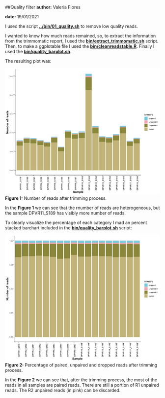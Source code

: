 
##Quality filter
**author:** Valeria Flores

**date:** 19/01/2021



I used the script **[../bin/01_quality.sh](../bin/01_quality.sh)** to remove low quality reads.

I wanted to know how much reads remained, so, to extract the information  from the trimmomatic report, I used the **[bin/extract_trimmomatic.sh](./bin/extract_trimmomatic.sh)** script. Then, to make a ggplotable file I used the **[bin/cleanreadstable.R](./bin/cleanreadstable.R)**. Finally I used the **[bin/quality_barplot.sh](./bin/quality_barplot.R)**.

The resulting plot was:

![](01_filteredreads.jpeg)
**Figure 1:** Number of reads after trimming process.

In the **Figure 1** we can see that the rnumber of reads are heterogeneous, but the sample DPVR11_S189 has visibly more number of reads.

To clearly visualize the percentage of each category I mad an percent stacked barchart included in the **[bin/quality_barplot.sh](./bin/quality_barplot.R)** script:

![](02_filteredreads.jpeg)
**Figure 2:** Percentage of paired, unpaired and dropped reads after trimming process.

In the **Figure 2** we can see that, after the trimming process,  the most of the reads in all samples are paired reads. There are still a portion of R1 unpaired reads. The R2 unpaired reads (in pink) can be discarded.





